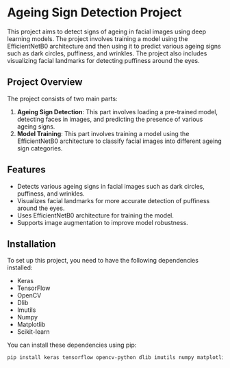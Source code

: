 # Ageing Sign Detection Project

This project aims to detect signs of ageing in facial images using deep learning models. The project involves training a model using the EfficientNetB0 architecture and then using it to predict various ageing signs such as dark circles, puffiness, and wrinkles. The project also includes visualizing facial landmarks for detecting puffiness around the eyes.

## Project Overview
The project consists of two main parts:
1. **Ageing Sign Detection**: This part involves loading a pre-trained model, detecting faces in images, and predicting the presence of various ageing signs.
2. **Model Training**: This part involves training a model using the EfficientNetB0 architecture to classify facial images into different ageing sign categories.

## Features
- Detects various ageing signs in facial images such as dark circles, puffiness, and wrinkles.
- Visualizes facial landmarks for more accurate detection of puffiness around the eyes.
- Uses EfficientNetB0 architecture for training the model.
- Supports image augmentation to improve model robustness.

## Installation
To set up this project, you need to have the following dependencies installed:
- Keras
- TensorFlow
- OpenCV
- Dlib
- Imutils
- Numpy
- Matplotlib
- Scikit-learn

You can install these dependencies using pip:
```bash
pip install keras tensorflow opencv-python dlib imutils numpy matplotlib scikit-learn
```
